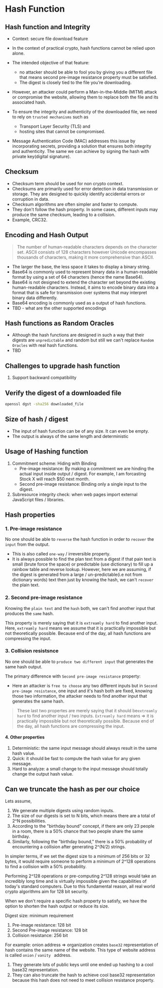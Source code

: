 # Hash Function

## Hash function and Integrity
- Context: secure file download feature
- In the context of practical crypto, hash functions cannot be relied upon alone.
- The intended objective of that feature: 
  - no attacker should be able to fool you by giving you a different file that means second pre-image resistance property must be satisfied. 
  - The digest is closely tied to the file you’re downloading.

- However, an attacker could perform a Man-in-the-Middle (MITM) attack or compromise the website, allowing them to replace both the file and its associated hash.
- To ensure the integrity and authenticity of the downloaded file, we need to rely on `trusted mechanisms` such as 
  - Transport Layer Security (TLS) and 
  - hosting sites that cannot be compromised.

- Message Authentication Code (MAC) addresses this issue by incorporating secrets, providing a solution that ensures both integrity and authenticity. The same we can achieve by signing the hash with private key(digital signature).

## Checksum
- Checksum term should be used for non crypto context.
- Checksums are primarily used for error detection in data transmission or storage. They are designed to quickly identify accidental errors or corruption in data.
- Checksum algorithms are often simpler and faster to compute.
- They don't follow the hash property. In some cases, different inputs may produce the same checksum, leading to a collision.
- Example, CRC32.

## Encoding and Hash Output
> The number of human-readable characters depends on the character set. ASCII consists of 128 characters however Unicode encompasses thousands of characters, making it more comprehensive than ASCII.
- The larger the base, the less space it takes to display a binary string. 
- Base64 is commonly used to represent binary data in a human-readable format by using a set of 64 characters (hence the name Base64).
- Base64 is not designed to extend the character set beyond the existing human-readable characters. Instead, it aims to encode binary data into a format that is safe for transmission over systems that may interpret binary data differently.
- Base64 encoding is commonly used as a output of hash functions.
- TBD - what are the other supported encodings 

## Hash functions as Random Oracles
- Although the hash functions are designed in such a way that their digests are `unpredictable` and random but still we can't replace `Random Oracles` with real hash functions.
- TBD

## Challenges to upgrade hash function
1. Support backward compatibility

## Verify the digest of a downloaded file
```bash
openssl dgst -sha256 downloaded_file
```

## Size of hash / digest
- The input of hash function can be of any size. It can even be empty. 
- The output is always of the same length and deterministic

## Usage of Hashing function
1. Commitment scheme: Hiding with Binding
    - Pre-image resistance: By making a commitment we are hinding the actual input inside output / digest. For example, I am forcasting Stock X will reach $50 next month.
    - Second pre-image resistance: Binding only a single input to the digest.
2. Subresource integrity check: when web pages import external JavaScript files / libraries. 

## Hash properties

### 1. Pre-image resistance
No one should be able to `reverse` the hash function in order to `recover` the `input` from the output.

- This is also called `one-way` / irreversible property.
- It is always possible to find the plan text from a digest if that pain text is small (brute force the space) or predictable (use dictionary) to fill up a rainbow table and reverse lookup. However, here we are assuming, if the digest is generated from a large / un-predictable(i.e not from dictionary words) text then just by knowing the hash, we can't `recover` the plain text.
  
### 2. Second pre-image resistance
Knowing the `plain text` and the `hash` both, we can't find another input that produces the `same` hash.

This property is merely saying that it is `extreamly hard` to find another input.
Here, `extreamly hard` means we assume that it is practically impossible but not theoretically possible. Because end of the day, all hash functions are compressing the input.

### 3. Collision resistsnce
No one should be able to `produce two different input` that generates the same hash output.

The primary difference with `Second pre-image resistance` property:

- Here an attacker is `free to choose` any two different inputs but in `Second pre-image resistance`, one input and it's hash both are fixed, knowing those two information, the attacker needs to find another input that generates the same hash.

> These last two propertes are merely saying that it should be`extreamly hard` to find another input / two inputs. `Extreamly hard` means => it is practically impossible but not theoretically possible. Because end of the day, all hash functions are compressing the input.

#### 4. Other properties
1. Deterministic: the same input message should always result in the same hash value.
2. Quick: it should be fast to compute the hash value for any given message.
3. Hard to analyze: a small change to the input message should totally change the output hash value.

## Can we truncate the hash as per our choice
Lets assume,
1. We generate multiple digests using random inputs.
2. The size of our digests is set to N bits, which means there are a total of 2^N possibilities.
3. According to the "birthday bound" concept, if there are only 23 people in a room, there is a 50% chance that two people share the same birthday.
4. Similarly, following the "birthday bound," there is a 50% probability of encountering a collision after generating 2^(N/2) strings.

In simpler terms, if we set the digest size to a minimum of 256 bits or 32 bytes, it would require someone to perform a minimum of 2^128 operations to find a collision with a 50% probability.

Performing 2^128 operations or pre-computing 2^128 strings would take an incredibly long time and is virtually impossible given the capabilities of today's standard computers. Due to this fundamental reason, all real world crypto algorithms aim for 128 bit security.

When we don't require a specific hash property to satisfy, we have the option to shorten the hash output or reduce its size.

Digest size: minimum requirement

1. Pre-image resistance: 128 bit
2. Second Pre-image resistance: 128 bit
3. Collision resistance: 256 bit

For example: onion address => organization creates `base32` representation of hash contains the same name of the website. This type of website address is called `onion` /  `vanity ` address. 

1. They generate lots of public keys until one ended up hashing to a cool base32 representation.
2. They can also truncate the hash to achieve cool base32 representation because this hash does not need to meet collision resistance property.



